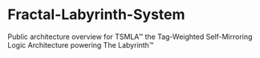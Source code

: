 # Fractal-Labyrinth-System
Public architecture overview for TSMLA™ the Tag-Weighted Self-Mirroring Logic Architecture powering The Labyrinth™
